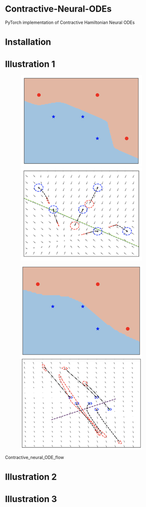 # Contractive-Neural-ODEs
PyTorch implementation of Contractive Hamiltonian Neural ODEs


# Installation 


# Illustration 1

<p align="center">
<img src="./Figures/Classification_CHNNs.png" alt="class_CHNODE" width="400"/>
<img src="./Figures/Contractive_neural_ODE_flow.png" alt="FLOW_CHNODE" width="400"/>
</p>


<p align="center">
<img src="./Figures/Vanilla_neural_ode.png" alt="Class_vanilla" width="400"/>
<img src="./Figures/vanilla_neural_ode_phaseplot.png" alt="flow_vanilla" width="400"/>
</p>


Contractive_neural_ODE_flow
# Illustration 2

# Illustration 3
